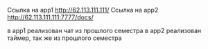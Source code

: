 Cсылка на app1 http://62.113.111.111/
Cсылка на app2 http://62.113.111.111:7777/docs/

в app1 реализован чат из прошлого семестра
в app2 реализован таймер, так же из прошлого семестра
